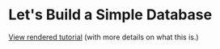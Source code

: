 # Let's Build a Simple Database

[View rendered tutorial](https://cstack.github.io/db_tutorial/) (with more details on what this is.)
